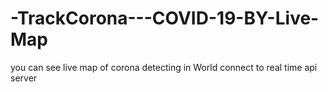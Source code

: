 # -TrackCorona---COVID-19-BY-Live-Map

you can see live map of corona detecting in World connect to real time api server 

